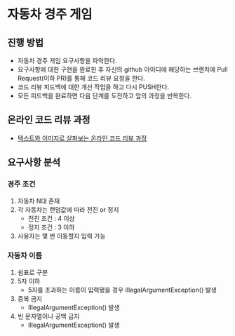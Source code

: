 # 자동차 경주 게임
## 진행 방법
* 자동차 경주 게임 요구사항을 파악한다.
* 요구사항에 대한 구현을 완료한 후 자신의 github 아이디에 해당하는 브랜치에 Pull Request(이하 PR)를 통해 코드 리뷰 요청을 한다.
* 코드 리뷰 피드백에 대한 개선 작업을 하고 다시 PUSH한다.
* 모든 피드백을 완료하면 다음 단계를 도전하고 앞의 과정을 반복한다.

## 온라인 코드 리뷰 과정
* [텍스트와 이미지로 살펴보는 온라인 코드 리뷰 과정](https://github.com/next-step/nextstep-docs/tree/master/codereview)

## 요구사항 분석

### 경주 조건
1. 자동차 N대 존재
2. 각 자동차는 랜덤값에 따라 전진 or 정지
   - 전진 조건 : 4 이상
   - 정지 조건 : 3 이하
3. 사용자는 몇 번 이동할지 입력 가능

### 자동차 이름
1. 쉼표로 구분
2. 5자 이하
   - 5자를 초과하는 이름이 입력됐을 경우 IllegalArgumentException() 발생
3. 중복 금지
   - IllegalArgumentException() 발생
4. 빈 문자열이나 공백 금지
   - IllegalArgumentException() 발생
